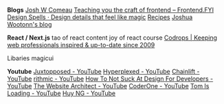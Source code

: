 **Blogs**
[Josh W Comeau](https://www.joshwcomeau.com/)
[Teaching you the craft of frontend – Frontend.FYI](https://www.frontend.fyi/)
[Design Spells · Design details that feel like magic](https://www.designspells.com/)
[Recipes](https://buildui.com/recipes)
[Joshua Wootonn's blog](https://www.joshuawootonn.com/blog)

**React / Next.js**
tao of react content
joy of react course
[Codrops | Keeping web professionals inspired & up-to-date since 2009](https://tympanus.net/codrops/)

Libaries
magicui

**Youtube**
[Juxtopposed - YouTube](https://www.youtube.com/@juxtopposed)
[Hyperplexed - YouTube](https://www.youtube.com/@Hyperplexed/videos)
[Chainlift - YouTube](https://www.youtube.com/@chainlift.official/videos)
[rithmic - YouTube](https://www.youtube.com/@iamrithmic/videos)
[How To Not Suck At Design For Developers - YouTube](https://www.youtube.com/watch?v=YNOwO5s4AL8)
[The Website Architect - YouTube](https://www.youtube.com/@thewebsitearchitect/videos)
[CoderOne - YouTube](https://www.youtube.com/@CoderOne/videos)
[Tom Is Loading - YouTube](https://www.youtube.com/@tomisloading/videos)
[Huy NG - YouTube](https://www.youtube.com/@huyngxyz/videos)

